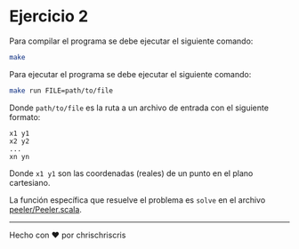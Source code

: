 # Ejercicio 2

Para compilar el programa se debe ejecutar el siguiente comando:

```bash
make
```

Para ejecutar el programa se debe ejecutar el siguiente comando:

```bash
make run FILE=path/to/file
```

Donde `path/to/file` es la ruta a un archivo de entrada con el siguiente formato:

```
x1 y1
x2 y2
...
xn yn
```

Donde `x1 y1` son las coordenadas (reales) de un punto en el plano cartesiano.

La función específica que resuelve el problema es `solve` en el archivo [peeler/Peeler.scala](peeler/Peeler.scala).

---
Hecho con :heart: por chrischriscris
